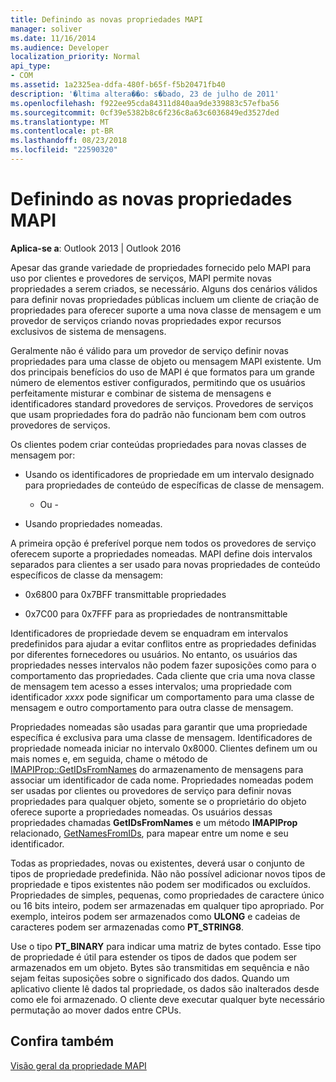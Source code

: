 ```yaml
---
title: Definindo as novas propriedades MAPI
manager: soliver
ms.date: 11/16/2014
ms.audience: Developer
localization_priority: Normal
api_type:
- COM
ms.assetid: 1a2325ea-ddfa-480f-b65f-f5b20471fb40
description: '�ltima altera��o: s�bado, 23 de julho de 2011'
ms.openlocfilehash: f922ee95cda84311d840aa9de339883c57efba56
ms.sourcegitcommit: 0cf39e5382b8c6f236c8a63c6036849ed3527ded
ms.translationtype: MT
ms.contentlocale: pt-BR
ms.lasthandoff: 08/23/2018
ms.locfileid: "22590320"
---
```

# <a name="defining-new-mapi-properties"></a>Definindo as novas propriedades MAPI

  
  
**Aplica-se a**: Outlook 2013 | Outlook 2016 
  
Apesar das grande variedade de propriedades fornecido pelo MAPI para uso por clientes e provedores de serviços, MAPI permite novas propriedades a serem criados, se necessário. Alguns dos cenários válidos para definir novas propriedades públicas incluem um cliente de criação de propriedades para oferecer suporte a uma nova classe de mensagem e um provedor de serviços criando novas propriedades expor recursos exclusivos de sistema de mensagens.
  
Geralmente não é válido para um provedor de serviço definir novas propriedades para uma classe de objeto ou mensagem MAPI existente. Um dos principais benefícios do uso de MAPI é que formatos para um grande número de elementos estiver configurados, permitindo que os usuários perfeitamente misturar e combinar de sistema de mensagens e identificadores standard provedores de serviços. Provedores de serviços que usam propriedades fora do padrão não funcionam bem com outros provedores de serviços. 
  
Os clientes podem criar conteúdas propriedades para novas classes de mensagem por:
  
- Usando os identificadores de propriedade em um intervalo designado para propriedades de conteúdo de específicas de classe de mensagem.
    
    - Ou -
    
- Usando propriedades nomeadas. 
    
A primeira opção é preferível porque nem todos os provedores de serviço oferecem suporte a propriedades nomeadas. MAPI define dois intervalos separados para clientes a ser usado para novas propriedades de conteúdo específicos de classe da mensagem:
  
- 0x6800 para 0x7BFF transmittable propriedades
    
- 0x7C00 para 0x7FFF para as propriedades de nontransmittable
    
Identificadores de propriedade devem se enquadram em intervalos predefinidos para ajudar a evitar conflitos entre as propriedades definidas por diferentes fornecedores ou usuários. No entanto, os usuários das propriedades nesses intervalos não podem fazer suposições como para o comportamento das propriedades. Cada cliente que cria uma nova classe de mensagem tem acesso a esses intervalos; uma propriedade com identificador _xxxx_ pode significar um comportamento para uma classe de mensagem e outro comportamento para outra classe de mensagem. 
  
Propriedades nomeadas são usadas para garantir que uma propriedade específica é exclusiva para uma classe de mensagem. Identificadores de propriedade nomeada iniciar no intervalo 0x8000. Clientes definem um ou mais nomes e, em seguida, chame o método de [IMAPIProp::GetIDsFromNames](imapiprop-getidsfromnames.md) do armazenamento de mensagens para associar um identificador de cada nome. Propriedades nomeadas podem ser usadas por clientes ou provedores de serviço para definir novas propriedades para qualquer objeto, somente se o proprietário do objeto oferece suporte a propriedades nomeadas. Os usuários dessas propriedades chamadas **GetIDsFromNames** e um método **IMAPIProp** relacionado, [GetNamesFromIDs](imapiprop-getnamesfromids.md), para mapear entre um nome e seu identificador.
  
Todas as propriedades, novas ou existentes, deverá usar o conjunto de tipos de propriedade predefinida. Não não possível adicionar novos tipos de propriedade e tipos existentes não podem ser modificados ou excluídos. Propriedades de simples, pequenas, como propriedades de caractere único ou 16 bits inteiro, podem ser armazenadas em qualquer tipo apropriado. Por exemplo, inteiros podem ser armazenados como **ULONG** e cadeias de caracteres podem ser armazenadas como **PT_STRING8**. 
  
Use o tipo **PT_BINARY** para indicar uma matriz de bytes contado. Esse tipo de propriedade é útil para estender os tipos de dados que podem ser armazenados em um objeto. Bytes são transmitidas em sequência e não sejam feitas suposições sobre o significado dos dados. Quando um aplicativo cliente lê dados tal propriedade, os dados são inalterados desde como ele foi armazenado. O cliente deve executar qualquer byte necessário permutação ao mover dados entre CPUs. 
  
## <a name="see-also"></a>Confira também



[Visão geral da propriedade MAPI](mapi-property-overview.md)


